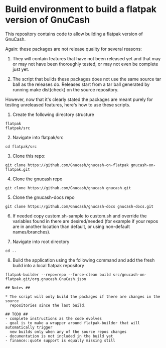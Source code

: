 # Build environment to build a flatpak version of GnuCash #

This repository contains code to allow building a flatpak version of GnuCash.

Again: these packages are not release quality for several reasons:

1. They will contain features that have not been released yet and that
   may or may not have been thoroughly tested, or may not even be complete
   just yet.

2. The script that builds these packages does not use the same source tar ball
   as the releases do. Releases start from a tar ball generated by running
   make dist(check) on the source repository.

However, now that it's clearly stated the packages are meant purely for
testing unreleased features, here's how to use these scripts.

1. Create the following directory structure
```
flatpak
flatpak/src
```

2. Navigate into flatpak/src
```
cd flatpak/src
```

3. Clone this repo:
```
git clone https://github.com/Gnucash/gnucash-on-flatpak gnucash-on-flatpak.git
```

4. Clone the gnucash repo
```
git clone https://github.com/Gnucash/gnucash gnucash.git
```

5. Clone the gnucash-docs repo
```
git clone https://github.com/Gnucash/gnucash-docs gnucash-docs.git
```

6. If needed copy custom.sh-sample to custom.sh and override the variables
   found in there are desired/needed (for example if your repos are in 
   another location than default, or using non-default names/branches).

7. Navigate into root directory
```
cd ..
```

8. Build the application using the following command and add the fresh build into a local flatpak repository
```
flatpak-builder --repo=repo --force-clean build src/gnucash-on-flatpak.git/org.gnucash.GnuCash.json

## Notes ##

* The script will only build the packages if there are changes in the source
  repositories since the last build.

## TODO ##
- complete instructions as the code evolves
- goal is to make a wrapper around flatpak-builder that will automatically trigger
  new builds only when any of the source repos changes
- documentation is not included in the build yet
- finance::quote support is equally missing still


